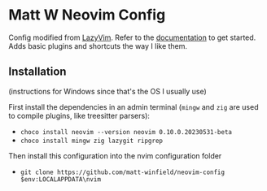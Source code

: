 # Matt W Neovim Config

Config modified from [LazyVim](https://github.com/LazyVim/LazyVim).
Refer to the [documentation](https://lazyvim.github.io/installation) to get started.
Adds basic plugins and shortcuts the way I like them.

## Installation

(instructions for Windows since that's the OS I usually use)

First install the dependencies in an admin terminal (`mingw` and `zig` are used to compile plugins, like treesitter parsers):

- `choco install neovim --version neovim 0.10.0.20230531-beta`
- `choco install mingw zig lazygit ripgrep`

Then install this configuration into the nvim configuration folder

- `git clone https://github.com/matt-winfield/neovim-config $env:LOCALAPPDATA\nvim`
